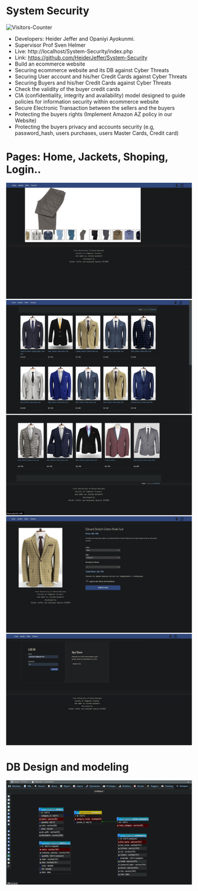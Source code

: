 # System Security


<body>
<img src = "https://github-vistors-counter.onrender.com/github?username=https://github.com/HeiderJeffer/System-Security/" alt = "Visitors-Counter"/>
</body>



- Developers: Heider Jeffer and Opaniyi Ayokunmi.
- Supervisor Prof Sven Helmer
- Live: http://localhost/System-Security/index.php
- Link: https://github.com/HeiderJeffer/System-Security
-  Build an ecommerce website
-  Securing ecommerce website and its DB against Cyber Threats
-  Securing User account and his/her Credit Cards against Cyber Threats
-  Securing Buyers and his/her Credit Cards against Cyber Threats
-  Check the validity of the buyer credit cards
- CIA (confidentiality, integrity and availability) model designed to guide policies for information security within ecommerce website
- Secure Electronic Transaction between the sellers and the buyers
- Protecting the buyers rights (Implement Amazon AZ policy in our Website)
- Protecting the buyers privacy and accounts security (e.g, password_hash, users purchases, users Master Cards, Credit card)

# Pages: Home, Jackets, Shoping, Login..
![alt text](https://github.com/HeiderJeffer/System-Security/blob/main/screenshot/1.JPG)
![alt text](https://github.com/HeiderJeffer/System-Security/blob/main/screenshot/2.JPG)
![alt text](https://github.com/HeiderJeffer/System-Security/blob/main/screenshot/3.JPG)
![alt text](https://github.com/HeiderJeffer/System-Security/blob/main/screenshot/4.JPG)
![alt text](https://github.com/HeiderJeffer/System-Security/blob/main/screenshot/5.JPG)


# DB Design and modeling
![alt text](https://github.com/HeiderJeffer/System-Security/blob/main/screenshot/6.JPG)
